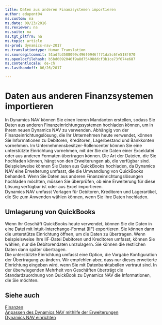 ```yaml
---
title: Daten aus anderen Finanzsystemen importieren
author: edupont04
ms.custom: na
ms.date: 09/23/2016
ms.reviewer: na
ms.suite: na
ms.tgt_pltfrm: na
ms.topic: article
ms-prod: dynamics-nav-2017
ms.translationtype: Human Translation
ms.sourcegitcommit: 51adfb3588099c496f0946ff71da5c6fe518f070
ms.openlocfilehash: b5bd6092046f9a8d75498ddcf3b1ce73f674e687
ms.contentlocale: de-ch
ms.lasthandoff: 06/26/2017

---
```


# <a name="import-data-from-other-finance-systems"></a>Daten aus anderen Finanzsystemen importieren
In Dynamics NAV können Sie einen leeren Mandanten erstellen, sodass Sie Daten aus anderen Finanzeinrichtungssystemen hochladen können, um in Ihrem neuen Dynamics NAV zu verwenden. Abhängig von der Finanzeinrichtungslösung, die Ihr Unternehmen heute verwendet, können Sie Informationen zu Debitoren, Kreditoren, Lagerbestand und Bankkonten vornehmen.
Im Unternehmensbesitzer-Rollencenter können Sie eine unterstützte Einrichtung vornehmen, mit der Sie die Daten einer Exceldatei oder aus anderen Formaten übertragen können. Die Art der Dateien, die Sie hochladen können, hängt von den Erweiterungen ab, die verfügbar sind. Beispielsweise können Sie Daten aus QuickBooks hochladen, da Dynamics NAV eine Erweiterung umfasst, die die Umwandlung von QuickBooks behandelt. Wenn Sie Daten aus anderen Finanzeinrichtungslösungen hochladen möchten, müssen Sie überprüfen, ob eine Erweiterung für diese Lösung verfügbar ist oder aus Excel importieren.  
Dynamics NAV umfasst Vorlagen für Debitoren, Kreditoren und Lagerartikel, die Sie zum Anwenden wählen können, wenn Sie Ihre Daten hochladen.  

## <a name="transfer-from-quickbooks"></a>Umlagerung von QuickBooks
Wenn Ihr Geschäft QuickBooks heute verwendet, können Sie die Daten in eine Datei mit Intuit-Interchange-Format (IIF) exportieren. Sie können dann die unterstütze Einrichtung öffnen, um die Daten zu übertragen.
Wenn beispielsweise Ihre IIF-Datei Debitoren und Kreditoren umfasst, können Sie wählen, nur die Debitorendaten umzulagern. Sie können die restlichen Daten dann später übertragen.  
Die unterstützte Einrichtung umfasst eine Option, die Vorgabe Konfiguration der Übertragung zu ändern. Wir empfehlen aber, dass nur dieses erweiterte Einrichtung eingeben wird, wenn Sie mit Datenbanktabellen vertraut sind. In der überwiegenden Mehrheit von Geschäften überträgt die Standardzuordnung von QuickBook zu Dynamics NAV die Informationen, die Sie möchten.

## <a name="see-also"></a>Siehe auch
[Finanzen](finance-setup.md)  
[Anpassen des Dynamics NAV mithilfe der Erweiterungen](ui-extensions.md)   
[Dynamics NAV einrichten](setup.md)

